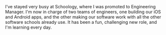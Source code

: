 <span class="voice--tom">
I've stayed very busy at Schoology,
where I was promoted to Engineering Manager.
I'm now in charge of two teams of engineers,
one building our iOS and Android apps,
and the other making our software work with all the other software schools already use.
</span>

<span class="voice--tom voice--continued">
It has been a fun, challenging new role,
and I'm learning every day.
</span>

